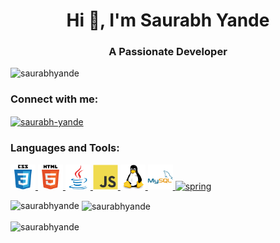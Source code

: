 <h1 align="center">Hi 👋, I'm Saurabh Yande</h1>
<h3 align="center">A Passionate Developer</h3>
<p align="left"> <img src="https://komarev.com/ghpvc/?username=saurabhyande&label=Profile%20views&color=0e75b6&style=flat" alt="saurabhyande" /> </p>

<h3 align="left">Connect with me:</h3>
<p align="left">
<a href="https://linkedin.com/in/saurabh-yande" target="blank"><img align="center" src="https://raw.githubusercontent.com/rahuldkjain/github-profile-readme-generator/master/src/images/icons/Social/linked-in-alt.svg" alt="saurabh-yande" height="30" width="40" /></a>
</p>

<h3 align="left">Languages and Tools:</h3>
<p align="left"> <a href="https://www.w3schools.com/css/" target="_blank" rel="noreferrer"> <img src="https://raw.githubusercontent.com/devicons/devicon/master/icons/css3/css3-original-wordmark.svg" alt="css3" width="40" height="40"/> </a> <a href="https://www.w3.org/html/" target="_blank" rel="noreferrer"> <img src="https://raw.githubusercontent.com/devicons/devicon/master/icons/html5/html5-original-wordmark.svg" alt="html5" width="40" height="40"/> </a> <a href="https://www.java.com" target="_blank" rel="noreferrer"> <img src="https://raw.githubusercontent.com/devicons/devicon/master/icons/java/java-original.svg" alt="java" width="40" height="40"/> </a> <a href="https://developer.mozilla.org/en-US/docs/Web/JavaScript" target="_blank" rel="noreferrer"> <img src="https://raw.githubusercontent.com/devicons/devicon/master/icons/javascript/javascript-original.svg" alt="javascript" width="40" height="40"/> </a> <a href="https://www.linux.org/" target="_blank" rel="noreferrer"> <img src="https://raw.githubusercontent.com/devicons/devicon/master/icons/linux/linux-original.svg" alt="linux" width="40" height="40"/> </a> <a href="https://www.mysql.com/" target="_blank" rel="noreferrer"> <img src="https://raw.githubusercontent.com/devicons/devicon/master/icons/mysql/mysql-original-wordmark.svg" alt="mysql" width="40" height="40"/> </a> <a href="https://spring.io/" target="_blank" rel="noreferrer"> <img src="https://www.vectorlogo.zone/logos/springio/springio-icon.svg" alt="spring" width="40" height="40"/> </a> </p>

<p><img align="left" src="https://github-readme-stats.vercel.app/api/top-langs?username=saurabhyande&show_icons=true&locale=en&layout=compact" alt="saurabhyande" /></p>

<p>&nbsp;<img align="center" src="https://github-readme-stats.vercel.app/api?username=saurabhyande&show_icons=true&locale=en" alt="saurabhyande" /></p>

<p><img align="center" src="https://github-readme-streak-stats.herokuapp.com/?user=saurabhyande&" alt="saurabhyande" /></p>
